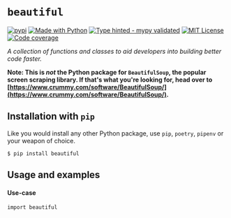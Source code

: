# `beautiful`
[![pypi](https://badge.fury.io/py/beautiful.svg)](https://pypi.python.org/pypi/beautiful/)
[![Made with Python](https://img.shields.io/pypi/pyversions/beautiful)](https://www.python.org/)
[![Type hinted - mypy validated](https://img.shields.io/badge/typehinted-yes-teal)](https://github.com/kalaspuff/beautiful)
[![MIT License](https://img.shields.io/github/license/kalaspuff/beautiful.svg)](https://github.com/kalaspuff/beautiful/blob/master/LICENSE)
[![Code coverage](https://codecov.io/gh/kalaspuff/beautiful/branch/master/graph/badge.svg)](https://codecov.io/gh/kalaspuff/beautiful/tree/master/beautiful)

*A collection of functions and classes to aid developers into building better code faster.*

**Note: This is _not_ the Python package for `BeautifulSoup`, the popular screen scraping library. If that's what you're looking for, head over to [https://www.crummy.com/software/BeautifulSoup/](https://www.crummy.com/software/BeautifulSoup/).**


## Installation with `pip`
Like you would install any other Python package, use `pip`, `poetry`, `pipenv` or your weapon of choice.
```
$ pip install beautiful
```


## Usage and examples

#### Use-case
```
import beautiful

```
